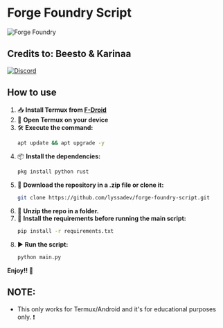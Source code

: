 # Forge Foundry Script

![Forge Foundry](assets/logo.png)

## Credits to: Beesto & Karinaa

[![Discord](https://img.shields.io/discord/your-discord-server-id.svg?label=Discord&logo=discord&colorB=7289DA)](https://discord.gg/fBGKynHEH4)

## How to use

1. 📥 **Install Termux from [F-Droid](https://f-droid.org/)**
2. 📱 **Open Termux on your device**
3. 🛠️ **Execute the command:**
    ```bash
    apt update && apt upgrade -y
    ```
4. 📦 **Install the dependencies:**
    ```bash
    pkg install python rust
    ```
5. 📂 **Download the repository in a .zip file or clone it:**
    ```bash
    git clone https://github.com/lyssadev/forge-foundry-script.git
    ```
6. 📁 **Unzip the repo in a folder.**
7. 📜 **Install the requirements before running the main script:**
    ```bash
    pip install -r requirements.txt
    ```
8. ▶️ **Run the script:**
    ```bash
    python main.py
    ```

**Enjoy!! 🎉**

## NOTE:
- This only works for Termux/Android and it's for educational purposes only. ❗️
